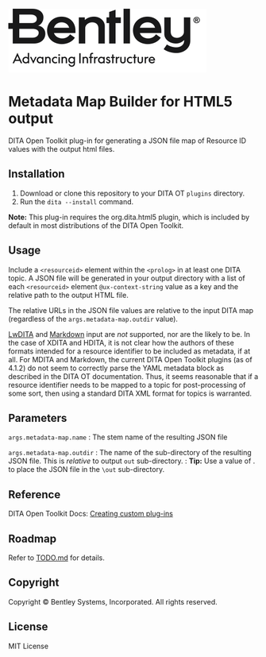 ![Bentley logo](image/bentley_logo.svg)
# Metadata Map Builder for HTML5 output

DITA Open Toolkit plug-in for generating a JSON file map of Resource ID values with the output html files.

## Installation

1. Download or clone this repository to your DITA OT `plugins` directory.
2. Run the `dita --install` command.

**Note:** This plug-in requires the org.dita.html5 plugin, which is included by default in most distributions of the DITA Open Toolkit.

## Usage

Include a `<resourceid>` element within the `<prolog>` in at least one DITA topic. A JSON file will be generated in your output directory with a list of each  `<resourceid>` element `@ux-context-string` value as a key and the relative path to the output HTML file.

The relative URLs in the JSON file values are relative to the input DITA map (regardless of the `args.metadata-map.outdir` value).

[LwDITA](https://www.dita-ot.org/4.1/topics/lwdita-input) and [Markdown](https://www.dita-ot.org/4.1/topics/markdown-input) input are _not_ supported, nor are the likely to be. In the case of XDITA and HDITA, it is not clear how the authors of these formats intended for a resource identifier to be included as metadata, if at all. For MDITA and Markdown, the current DITA Open Toolkit plugins (as of 4.1.2) do not seem to correctly parse the YAML metadata block as described in the DITA OT documentation. Thus, it seems reasonable that if a resource identifier needs to be mapped to a topic for post-processing of some sort, then using a standard DITA XML format for topics is warranted. 

## Parameters

`args.metadata-map.name`
    : The stem name of the resulting JSON file

`args.metadata-map.outdir`
    : The name of the sub-directory of the resulting JSON file. This is _relative_ to output `out` sub-directory. 
    : **Tip:** Use a value of . to place the JSON file in the `\out`  sub-directory.

## Reference

DITA Open Toolkit Docs: [Creating custom plug-ins](https://www.dita-ot.org/4.1/topics/custom-plugins)

## Roadmap

Refer to [TODO.md](TODO.md) for details.

## Copyright

Copyright © Bentley Systems, Incorporated. All rights reserved.

## License

MIT License
